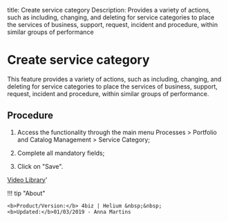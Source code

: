 title: Create service category
Description: Provides a variety of actions, such as including, changing, and deleting for service categories to place the services of business, support, request, incident and procedure, within similar groups of performance
# Create service category

This feature provides a variety of actions, such as including, changing, and deleting for service categories to place the services of business, support, request, incident and procedure, within similar groups of performance.

Procedure
-------------

1.  Access the functionality through the main menu Processes \> Portfolio and
    Catalog Management \> Service Category;

2.  Complete all mandatory fields;

3.  Click on "Save".


<i class='fa fa-youtube-play  fa-2x' style='color:#97ce17;vertical-align: middle;'> </i> [Video Library](https://www.youtube.com/playlist?list=PLB5qK2uzf2RPsG8HdkE7qEHB39yEI_T8y)'

!!! tip "About"

    <b>Product/Version:</b> 4biz | Helium &nbsp;&nbsp;
    <b>Updated:</b>01/03/2019 - Anna Martins
